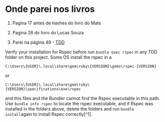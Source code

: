 # Onde parei nos livros

1. Pagina 17 antes de hashes do livro do Mats

2. Pagina 28 do livro do Lucas Souza

3. Parei na página 49 - [TDD](./TDD)

Verify your installation for Rspec before run ```bundle exec rspec``` in any TDD folder on this project.
Some OS install the rspec in a

```path
C:\Users\{USER}\.local\share\gem\ruby\{VERSION}\gems\rspec-{VERSION}
```

or

```path
C:\Users\{USER}\.local\share\gem\ruby\{VERSION}\specifications\exe\rspec
```

and this files and the Bundler cannot find the Rspec executable in this path. Use ```bundle info rspec``` to locate the rspec executable, and if Rspec was installed in the folders above, delete the folders and run ```bundle install```again to install Rspec correctly[^1].
